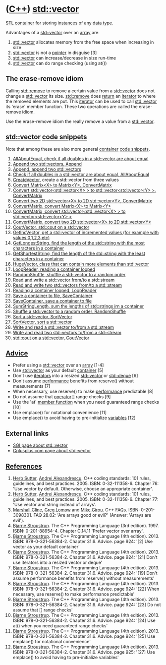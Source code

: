 # ([C++](Cpp.md)) [std::vector](CppStdVector.md)

[STL](CppStl.md) [container](CppContainer.md) for storing
[instances](CppInstance.md) of any [data type](CppDataType.md).

Advantages of a [std::vector](CppStdVector.md) over an
[array](CppArray.md) are:

1.  [std::vector](CppStdVector.md) allocates memory from the free space when increasing in size
2.  [std::vector](CppStdVector.md) is not a [pointer](CppPointer.md) in disguise [3]
3.  [std::vector](CppStdVector.md) can increase/decrease in size run-time
4.  [std::vector](CppStdVector.md) can do range checking (using at())

## The erase-remove idiom

Calling [std::remove](CppStdRemove.md) to remove a certain value from a
[std::vector](CppStdVector.md) does not change a
[std::vector](CppStdVector.md) its size. [std::remove](CppStdRemove.md) does
[return](CppReturn.md) an [iterator](CppIterator.md) to where the
removed elements are put. This [iterator](CppIterator.md) can be used
to call [std::vector](CppStdVector.md) its 'erase' member function. These
two operations are called the erase-remove idiom.

Use the erase-remove idiom the really remove a value from a
[std::vector](CppStdVector.md).

## [std::vector](CppStdVector.md) [code snippets](CppCodeSnippets.md)

Note that among these are also more general
[container](CppContainer.md) [code snippets](CppCodeSnippets.md).

1.  [AllAboutEqual, check if all doubles in a std::vector are about equal](CppAllAboutEqual.md)
2.  [Append two std::vectors, Append](CppAppend.md)
3.  [Append, append two std::vectors](CppAppend.md)
4.  [Check if all doubles in a std::vector are about equal, AllAboutEqual](CppAllAboutEqual.md)
5.  [CreateVector](CppCreateVector.md), create a std::vector from three values
6.  [Convert Matrix&lt;X&gt; to Matrix&lt;Y&gt;, ConvertMatrix](CppConvertMatrix.md)
7.  [Convert std::vector&lt;std::vector&lt;X&gt; &gt; to std::vector&lt;std::vector&lt;Y&gt; &gt;, ConvertMatrix](CppConvertMatrix.md)
8.  [Convert two 2D std::vector&lt;X&gt; to 2D std::vector&lt;Y&gt;, ConvertMatrix](CppConvertMatrix.md)
9.  [ConvertMatrix, convert Matrix&lt;X&gt; to Matrix&lt;Y&gt;](CppConvertMatrix.md)
10. [ConvertMatrix, convert std::vector&lt;std::vector&lt;X&gt; &gt; to std::vector&lt;std::vector&lt;Y&gt; &gt;](CppConvertMatrix.md)
11. [ConvertMatrix, convert two 2D std::vector&lt;X&gt; to 2D std::vector&lt;Y&gt;](CppConvertMatrix.md)
12. [CoutVector, std::cout on a std::vector](CppCoutVector.md)
13. [GetIncVector, get a std::vector of incremented values (for example with values 0,1,2,3,etc)](CppGetIncVector.md)
14. [GetLongestString, find the length of the std::string with the most characters in a container](CppGetLongestStringLength.md)
15. [GetShortestString, find the length of the std::string with the least characters in a container](CppGetShortestStringLength.md)
16. [HugeVector, class that can contain more elements than std::vector](CppHugeVector.md)
17. [LoopReader, reading a container looped](CppLoopReader.md)
18. [RandomShuffle, shuffle a std::vector to a random order](CppStdRand.mdomShuffle.md)
19. [Read and write a std::vector from/to a std::stream](CppVectorToStream.md)
20. [Read and write two std::vectors from/to a std::stream](CppVectorsToStream.md)
21. [Reading a container looped, LoopReader](CppLoopReader.md)
22. [Save a container to file, SaveContainer](CppSaveContainer.md)
23. [SaveContainer, save a container to file](CppSaveContainer.md)
24. [SumStringLength, sum the lengths of std::strings irn a container](CppSumStringLength.md)
25. [Shuffle a std::vector to a random order, RandomShuffle](CppStdRand.mdomShuffle.md)
26. [Sort a std::vector, SortVector](CppSortVector.md)
27. [SortVector, sort a std::vector](CppSortVector.md)
28. [Write and read a std::vector to/from a std::stream](CppVectorToStream.md)
29. [Write and read two std::vectors to/from a std::stream](CppVectorsToStream.md)
30. [std::cout on a std::vector, CoutVector](CppCoutVector.md)

## [Advice](CppAdvice.md)

 * Prefer using a [std::vector](CppStdVector.md) over an [array](CppArray.md) [1-4]
 * Use [std::vector](CppStdVector.md) as your default [container](CppContainer.md) [5]
 * Don't use [iterators](CppIterator.md) into a resized [std::vector](CppStdVector.md) or [std::deque](CppStdDeque.md) [6]
 * Don't assume [performance](CppPerformance.md) benefits from reserve() without measurements [7]
 * When necessary, use reserve() to make [performance](CppPerformance.md) predictable [8]
 * Do not assume that [operator[]](CppOperatorIndex.md) range checks [9]
 * Use the 'at' [member function](CppMemberFunction.md) when you need guaranteed range checks [10]
 * Use emplace() for notational convenience [11]
 * Use emplace() to avoid having to pre-initialize [variables](CppVariable.md) [12]

## External links

 * [SGI page about std::vector](http://www.sgi.com/tech/stl/Vector.html)
 * [Cplusplus.com page about std::vector](http://www.cplusplus.com/reference/stl/vector/vector)

## [References](CppReferences.md)

1.  [Herb Sutter](CppHerbSutter.md), [Andrei Alexandrescu](CppAndreiAlexandrescu.md). C++ coding standards: 101 rules, guidelines, and best practices. 2005. ISBN: 0-32-111358-6. Chapter 76: 'Use vector by default. Otherwise, choose an appropriate container'.
2.  [Herb Sutter](CppHerbSutter.md), [Andrei Alexandrescu](CppAndreiAlexandrescu.md). C++ coding standards: 101 rules, guidelines, and best practices. 2005. ISBN: 0-32-111358-6. Chapter 77: 'Use vector and string instead of arrays'.
3.  [Marshall Cline](CppMarshallCline.md), [Greg Lomow](CppGregLomow.md) and [Mike Girou](CppMikeGirou.md). C++ FAQs. ISBN: 0-201-3098301. FAQ 28.02: 'Are arrays good or evil?' (Answer: 'Arrays are evil').
4.  [Bjarne Stroustrup](CppBjarneStroustrup.md). The C++ Programming Language (3rd edition). 1997. ISBN: 0-201-88954-4. Chapter C.14.11 'Prefer vector over array'.
5.  [Bjarne Stroustrup](CppBjarneStroustrup.md). The C++ Programming Language (4th edition). 2013. ISBN: 978-0-321-56384-2. Chapter 31.6. Advice. page 924: '[2] Use vector as your default container'
6.  [Bjarne Stroustrup](CppBjarneStroustrup.md). The C++ Programming Language (4th edition). 2013. ISBN: 978-0-321-56384-2. Chapter 31.6. Advice. page 924: '[21] Don't use iterators into a resized vector or deque'
7.  [Bjarne Stroustrup](CppBjarneStroustrup.md). The C++ Programming Language (4th edition). 2013. ISBN: 978-0-321-56384-2. Chapter 31.6. Advice. page 924: '[19] Don't assume performance benefits from reserve() without measurements'
8.  [Bjarne Stroustrup](CppBjarneStroustrup.md). The C++ Programming Language (4th edition). 2013. ISBN: 978-0-321-56384-2. Chapter 31.6. Advice. page 924: '[22] When necessary, use reserve() to make performance predictable'
9.  [Bjarne Stroustrup](CppBjarneStroustrup.md). The C++ Programming Language (4th edition). 2013. ISBN: 978-0-321-56384-2. Chapter 31.6. Advice. page 924: '[23] Do not assume that [] range checks'
10. [Bjarne Stroustrup](CppBjarneStroustrup.md). The C++ Programming Language (4th edition). 2013. ISBN: 978-0-321-56384-2. Chapter 31.6. Advice. page 924: '[24] Use at() when you need guaranteed range checks'
11. [Bjarne Stroustrup](CppBjarneStroustrup.md). The C++ Programming Language (4th edition). 2013. ISBN: 978-0-321-56384-2. Chapter 31.6. Advice. page 924: '[25] Use emplace() for notational convenience'
12. [Bjarne Stroustrup](CppBjarneStroustrup.md). The C++ Programming Language (4th edition). 2013. ISBN: 978-0-321-56384-2. Chapter 31.6. Advice. page 925: '[27] Use emplace() to avoid having to pre-initialize variables'
